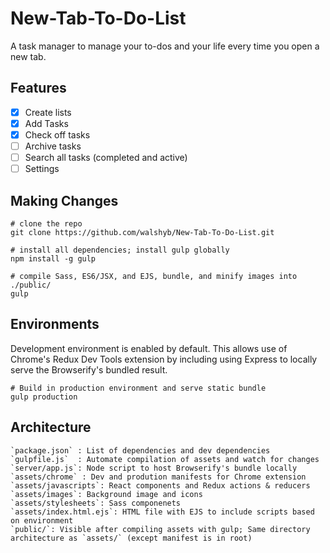 # New-Tab-To-Do-List

A task manager to manage your to-dos and your life every time you open a new tab.

## Features

- [x] Create lists
- [x] Add Tasks
- [x] Check off tasks
- [ ] Archive tasks
- [ ] Search all tasks (completed and active)
- [ ] Settings

## Making Changes

```
# clone the repo
git clone https://github.com/walshyb/New-Tab-To-Do-List.git

# install all dependencies; install gulp globally
npm install -g gulp

# compile Sass, ES6/JSX, and EJS, bundle, and minify images into ./public/
gulp

```

## Environments
Development environment is enabled by default. This allows use of Chrome's Redux Dev Tools extension by including using Express to locally serve the Browserify's bundled result.

```
# Build in production environment and serve static bundle
gulp production 
```

## Architecture
```
`package.json` : List of dependencies and dev dependencies
`gulpfile.js`  : Automate compilation of assets and watch for changes
`server/app.js`: Node script to host Browserify's bundle locally
`assets/chrome` : Dev and prodution manifests for Chrome extension
`assets/javascripts`: React components and Redux actions & reducers
`assets/images`: Background image and icons
`assets/stylesheets`: Sass componenets
`assets/index.html.ejs`: HTML file with EJS to include scripts based on environment
`public/`: Visible after compiling assets with gulp; Same directory architecture as `assets/` (except manifest is in root)
```
